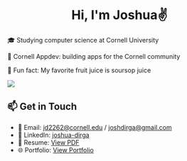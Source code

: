 <div align="center">
  
# Hi, I'm Joshua✌

</div>

🎓 Studying computer science at Cornell University

🔭 Cornell Appdev: building apps for the Cornell community

🍹 Fun fact: My favorite fruit juice is soursop juice

<img src="https://skillicons.dev/icons?i=py,java,ts,js,react,nodejs,express,maven,aws,gcp,graphql,postgres,docker,git,github,postman,vscode,html,css,flask,swift,kotlin,ocaml" />

## 📫 Get in Touch
- 📧 Email: jd2262@cornell.edu / joshdirga@gmail.com
- 💼 LinkedIn: [joshua-dirga](https://linkedin.com/in/joshua-dirga)
- 📄 Resume: [View PDF](https://drive.google.com/file/d/1HdQ6gA6UQC7Ps7XV2BZufUHz5ngNPTeI/view)
- 🌐 Portfolio: [View Portfolio](https://joshua-dirga-website.vercel.app)
